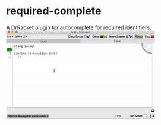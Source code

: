 required-complete
=================
A DrRacket plugin for autocomplete for required identifiers.
![gif](https://raw.githubusercontent.com/yjqww6/required-complete/gif/complete.gif)
